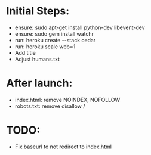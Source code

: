 Initial Steps:
=============
* ensure:
    sudo apt-get install python-dev libevent-dev
* ensure:
    sudo gem install watchr
* run:
    heroku create --stack cedar
* run:
    heroku scale web=1
* Add title
* Adjust humans.txt


After launch:
==============
* index.html: remove NOINDEX, NOFOLLOW
* robots.txt: remove disallow /

TODO:
==============
* Fix baseurl to not redirect to index.html
